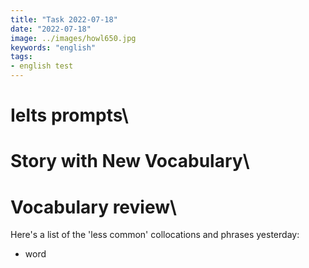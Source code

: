 ```yaml
---
title: "Task 2022-07-18"
date: "2022-07-18"
image: ../images/howl650.jpg
keywords: "english"
tags:
- english test
---
```

# Ielts prompts\

# Story with New Vocabulary\

# Vocabulary review\
Here's a list of the 'less common' collocations and phrases yesterday:
* word

<!-- This mainly focusing on your writing. It helps you avoid turning page repeteadly and review everytime. Type everything from the notebook then reparaphrase back in the notebook, include language, grammar and vocabulary study -->
